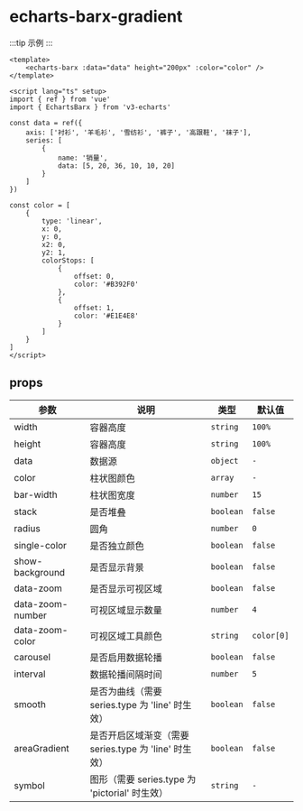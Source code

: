 <script lang="ts" setup>
import EchartsBarxGradient from '@/echarts/barx/echarts-barx-gradient.vue'
</script>

# echarts-barx-gradient

:::tip 示例
<echarts-barx-gradient />
:::

```vue
<template>
    <echarts-barx :data="data" height="200px" :color="color" />
</template>

<script lang="ts" setup>
import { ref } from 'vue'
import { EchartsBarx } from 'v3-echarts'

const data = ref({
    axis: ['衬衫', '羊毛衫', '雪纺衫', '裤子', '高跟鞋', '袜子'],
    series: [
        {
            name: '销量',
            data: [5, 20, 36, 10, 10, 20]
        }
    ]
})

const color = [
    {
        type: 'linear',
        x: 0,
        y: 0,
        x2: 0,
        y2: 1,
        colorStops: [
            {
                offset: 0,
                color: '#B392F0'
            },
            {
                offset: 1,
                color: '#E1E4E8'
            }
        ]
    }
]
</script>
```

## props

| 参数             | 说明                                                  | 类型      | 默认值     |
| ---------------- | ----------------------------------------------------- | --------- | ---------- |
| width            | 容器高度                                              | `string`  | `100%`     |
| height           | 容器高度                                              | `string`  | `100%`     |
| data             | 数据源                                                | `object`  | `-`        |
| color            | 柱状图颜色                                            | `array`   | `-`        |
| bar-width        | 柱状图宽度                                            | `number`  | `15`       |
| stack            | 是否堆叠                                              | `boolean` | `false`    |
| radius           | 圆角                                                  | `number`  | `0`        |
| single-color     | 是否独立颜色                                          | `boolean` | `false`    |
| show-background  | 是否显示背景                                          | `boolean` | `false`    |
| data-zoom        | 是否显示可视区域                                      | `boolean` | `false`    |
| data-zoom-number | 可视区域显示数量                                      | `number`  | `4`        |
| data-zoom-color  | 可视区域工具颜色                                      | `string`  | `color[0]` |
| carousel         | 是否启用数据轮播                                      | `boolean` | `false`    |
| interval         | 数据轮播间隔时间                                      | `number`  | `5`        |
| smooth           | 是否为曲线（需要 series.type 为 'line' 时生效）       | `boolean` | `false`    |
| areaGradient     | 是否开启区域渐变（需要 series.type 为 'line' 时生效） | `boolean` | `false`    |
| symbol           | 图形（需要 series.type 为 'pictorial' 时生效）        | `string`  | `-`        |
